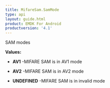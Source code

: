 ```yaml
---
title: MifareSam.SamMode
type: api
layout: guide.html
product: EMDK For Android
productversion: '4.1'
---
```



SAM modes

**Values:**

* **AV1** -MIFARE SAM is in AV1 mode

* **AV2** -MIFARE SAM is in AV2 mode

* **UNDEFINED** -MIFARE SAM is in invalid mode












